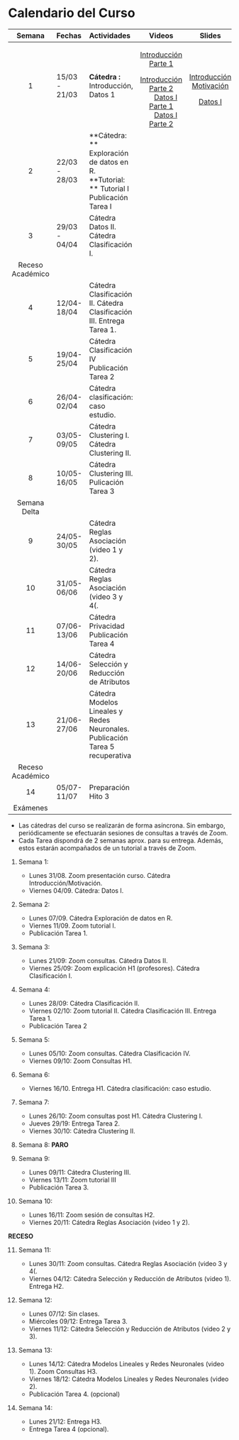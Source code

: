 # Calendario del Curso



Semana | Fechas | Actividades | Videos | Slides 
:------------: | :------------- | :------------- | :-------------: | :-------------: 
1 | 15/03 - 21/03 | **Cátedra :** Introducción, Datos 1          | <a href="#"><img src="https://f0.pngfuel.com/png/830/655/red-and-white-play-logo-png-clip-art.png" width="16px" height="16px"></a>  [Introducción Parte 1](https://youtu.be/suD-27ms_5o) <br/><a href="#"><img src="https://f0.pngfuel.com/png/830/655/red-and-white-play-logo-png-clip-art.png" width="16px" height="16px"></a>  [Introducción Parte 2](https://youtu.be/W4SBNw25mbA) <br/><a href="#"><img src="https://f0.pngfuel.com/png/830/655/red-and-white-play-logo-png-clip-art.png" width="16px" height="16px"></a>  [Datos I Parte 1](https://youtu.be/suD-27ms_5o) <br/><a href="#"><img src="https://f0.pngfuel.com/png/830/655/red-and-white-play-logo-png-clip-art.png" width="16px" height="16px"></a>  [Datos I Parte 2](https://youtu.be/W4SBNw25mbA) <br/> | <a href="#"><img src="https://www.hiddenjunglecusco.com/wp-content/uploads/2019/11/PDF-Logo.png" width="16px" height="16px"></a><br/>[Introducción Motivación](slides/Clase_1_Introduccion_motivacion.pdf)<a href="#"><img src="https://www.hiddenjunglecusco.com/wp-content/uploads/2019/11/PDF-Logo.png" width="16px" height="16px"></a><br/>[Datos I](slides/Clase_2_datos_I.pdf) 
2 | 22/03 - 28/03 | **Cátedra: **  Exploración de datos en R.  <br/> **Tutorial: ** Tutorial I  <br/> Publicación Tarea I |                                                              |  
3 | 29/03 - 04/04 | Cátedra Datos II.   Cátedra Clasificación I. |                                                              |                                                              
 Receso Académico |               |                                                   |                                                              |                                                              
4 | 12/04-18/04 | Cátedra Clasificación II.  Cátedra Clasificación III. Entrega Tarea 1. |                                                              |                                                              
5 | 19/04-25/04 | Cátedra Clasificación IV   Publicación Tarea 2 |  |                                                              
6         | 26/04-02/04   | Cátedra clasificación: caso estudio. |                                                              |   
7 | 03/05-09/05   | Cátedra Clustering I.  Cátedra Clustering II. |                                                              |                                                              
8 | 10/05-16/05 | Cátedra Clustering III.   Pulicación Tarea 3 |  |  
Semana Delta |  |  |  |  
9 | 24/05-30/05 | Cátedra Reglas Asociación (video 1 y 2). |  |  
10 | 31/05-06/06 | Cátedra Reglas Asociación (video 3 y 4(. |  |  
11 | 07/06-13/06 | Cátedra Privacidad  Publicación Tarea 4 |  |  
12 | 14/06-20/06 | Cátedra Selección y Reducción de Atributos |  |  
13 | 21/06-27/06 | Cátedra Modelos Lineales y Redes Neuronales. Publicación Tarea 5 recuperativa |  |  
Receso Académico |  |  |  |  
14 | 05/07-11/07 | Preparación Hito 3 |  |  
Exámenes |  |  |  |  










* Las cátedras del curso se realizarán de forma asíncrona. Sin embargo, periódicamente se efectuarán sesiones de consultas a través de Zoom.
* Cada Tarea dispondrá de 2 semanas aprox. para su entrega. Además, estos estarán acompañados de un tutorial a través de Zoom. 

1. Semana 1:
	* Lunes 31/08. Zoom presentación curso. Cátedra Introducción/Motivación.
	* Viernes 04/09. Cátedra: Datos I.
	
2. Semana 2:
	* Lunes 07/09. Cátedra Exploración de datos en R.
	* Viernes 11/09. Zoom tutorial I.
	* Publicación Tarea 1.
	
3. Semana 3:
	* Lunes 21/09: Zoom consultas. Cátedra Datos II.
	* Viernes 25/09: Zoom explicación H1 (profesores). Cátedra Clasificación I.
	
4. Semana 4:
	 * Lunes 28/09: Cátedra Clasificación II. 
	 * Viernes 02/10: Zoom tutorial II. Cátedra Clasificación III. Entrega Tarea 1.
	 * Publicación Tarea 2
	 
5. Semana 5:
	* Lunes 05/10: Zoom consultas. Cátedra Clasificación IV. 
	* Viernes 09/10: Zoom Consultas H1. 
	
6. Semana 6:
	* Viernes 16/10. Entrega H1. Cátedra clasificación: caso estudio.
	 
	 	 
7. Semana 7:
	* Lunes 26/10: Zoom consultas post H1. Cátedra Clustering I. 
	* Jueves 29/19: Entrega Tarea 2.
	* Viernes 30/10: Cátedra Clustering II.
	
	
8. Semana 8: **PARO** 

		 
9. Semana 9: 
	 * Lunes 09/11:  Cátedra Clustering III.
	 * Viernes 13/11: Zoom tutorial III
	 * Publicación Tarea 3.
	
10. Semana 10:
	 * Lunes 16/11: Zoom sesión de consultas H2. 
	 * Viernes 20/11: Cátedra Reglas Asociación (video 1 y 2). 
	 
**RECESO**	 
	  
11. Semana 11: 
	* Lunes 30/11: Zoom consultas. Cátedra Reglas Asociación (video 3 y 4(.
	* Viernes 04/12: Cátedra Selección y Reducción de Atributos (video 1). Entrega H2. 
	
	
12. Semana 12:
	* Lunes 07/12:  Sin clases. 
	* Miércoles 09/12: Entrega Tarea 3.
	* Viernes 11/12: Cátedra Selección y Reducción de Atributos (video 2 y 3). 
	
13. Semana 13:
	 * Lunes 14/12: Cátedra Modelos Lineales y Redes Neuronales (video 1). Zoom Consultas H3. 
	 * Viernes 18/12: Cátedra Modelos Lineales y Redes Neuronales (video 2). 
	 * Publicación Tarea 4. (opcional)
	  
14. Semana 14:
	 * Lunes 21/12:  Entrega H3. 
	 * Entrega Tarea 4 (opcional).

	 
